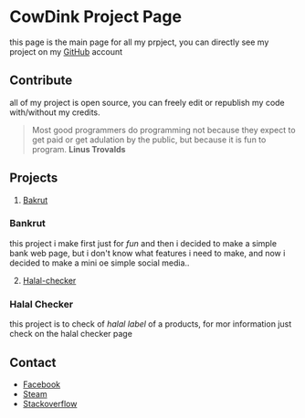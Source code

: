 # CowDink Project Page

this page is the main page for all my prpject,
you can directly see my project on my 
[GitHub](https://github.com/cowdink) account

## Contribute

all of my project is open source, you can freely edit or 
republish my code with/without my credits.

> Most good programmers do programming not because they expect 
> to get paid or get adulation by the public, but because it is 
> fun to program.
**Linus Trovalds**

## Projects

1. [Bakrut](http://www.bankrut.16mb.com)
### Bankrut
this project i make first just for *fun* and then i decided to 
make a simple bank web page, but i don't know what features i 
need to make, and now i decided to make a mini oe simple social 
media.. 

2. [Halal-checker](http://www.bankrut.16mb.com)
### Halal Checker
this project is to check of *halal label* of a products, for mor 
information just check on the halal checker page


## Contact

* [Facebook](http://www.facebook.com/rehan.syahputra.7792) 
* [Steam](http://www.steamcommunity.com/id/xnyhz)
* [Stackoverflow](http://www.stackoverflow.com/users/7343110/rehan-syahputra)
